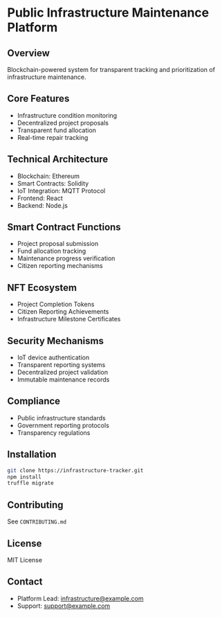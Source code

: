 # Public Infrastructure Maintenance Platform

## Overview
Blockchain-powered system for transparent tracking and prioritization of infrastructure maintenance.

## Core Features
- Infrastructure condition monitoring
- Decentralized project proposals
- Transparent fund allocation
- Real-time repair tracking

## Technical Architecture
- Blockchain: Ethereum
- Smart Contracts: Solidity
- IoT Integration: MQTT Protocol
- Frontend: React
- Backend: Node.js

## Smart Contract Functions
- Project proposal submission
- Fund allocation tracking
- Maintenance progress verification
- Citizen reporting mechanisms

## NFT Ecosystem
- Project Completion Tokens
- Citizen Reporting Achievements
- Infrastructure Milestone Certificates

## Security Mechanisms
- IoT device authentication
- Transparent reporting systems
- Decentralized project validation
- Immutable maintenance records

## Compliance
- Public infrastructure standards
- Government reporting protocols
- Transparency regulations

## Installation
```bash
git clone https://infrastructure-tracker.git
npm install
truffle migrate
```

## Contributing
See `CONTRIBUTING.md`

## License
MIT License

## Contact
- Platform Lead: infrastructure@example.com
- Support: support@example.com
